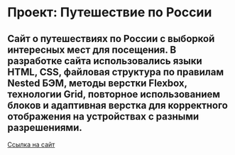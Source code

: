 # Проект: Путешествие по России

## Сайт о путешествиях по России с выборкой интересных мест для посещения. В разработке сайта использовались языки HTML, CSS, файловая структура  по правилам Nested БЭМ, методы верстки Flexbox, технологии Grid, повторное использованием блоков и адаптивная верстка для корректного отображения на устройствах с разными разрешениями.

[Ссылка на сайт](git@github.com:YanaTyk/russian-travel.git "Сайт о путешествиях по России здесь")
